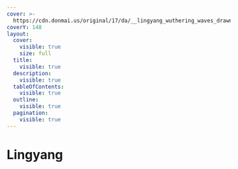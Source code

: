 ```yaml
---
cover: >-
  https://cdn.donmai.us/original/17/da/__lingyang_wuthering_waves_drawn_by_guaisanmu__17dabf462893d897daa0be69bff5b7da.jpg
coverY: 148
layout:
  cover:
    visible: true
    size: full
  title:
    visible: true
  description:
    visible: true
  tableOfContents:
    visible: true
  outline:
    visible: true
  pagination:
    visible: true
---
```


# Lingyang

